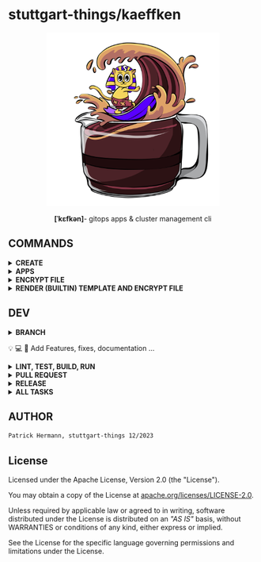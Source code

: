 # stuttgart-things/kaeffken

<div align="center">
  <p>
    <img src="https://github.com/stuttgart-things/docs/blob/main/hugo/sthings-coffee.png" alt="sthings" width="350" />
  </p>
  <p>
    <strong>[ˈkɛfkən]</strong>- gitops apps & cluster management cli

  </p>
</div>

## COMMANDS

<details><summary><b>CREATE</b></summary>

```bash
kaeffken create --survey=true --questions "tests/questions1.yaml,tests/questions2.yaml"
```

</details>

<details><summary><b>APPS</b></summary>

```bash
kaeffken \
--output file \
--clusterPath=clusters/labul/test1 \
--apps tests/apps.yaml
--pr true
```

```bash
kaeffken \
--output stdout \
--apps /home/sthings/projects/stuttgart-things/kaeffken/apps/flux/apps.yaml \
--appDefaults /home/sthings/projects/stuttgart-things/kaeffken/apps/flux/app-defaults.yaml \
--defaults /home/sthings/projects/stuttgart-things/kaeffken/apps/flux/flux-defaults.yaml
```

</details>

<details><summary><b>ENCRYPT FILE</b></summary>

```bash
cat <<EOF >> tests/secret.yaml
kind: Secret
apiVersion: v1
metadata:
  name: secret
data:
  password: wHat6ver
EOF
```

```bash
kaeffken encrypt \
--source tests/secret.yaml \
--output stdout
```

```bash
kaeffken encrypt \
--source tests/secret.yaml \
--output file \
--pr true \
--destination /tmp \
--clusterPath=clusters/labul/test1
```

</details>

<details><summary><b>RENDER (BUILTIN) TEMPLATE AND ENCRYPT FILE</b></summary>

```bash
kaeffken encrypt \
--template k8s \
--values "password=mysecretvalue, username=admin" \
--output stdout
```

</details>



## DEV

<details><summary><b>BRANCH</b></summary>

```bash
task branch
```

</details>

:bulb: :computer: :floppy_disk: Add Features, fixes, documentation ...

<details><summary><b>LINT, TEST, BUILD, RUN</b></summary>

```bash
task run
```

</details>

<details><summary><b>PULL REQUEST</b></summary>

```bash
task pr
```

</details>

<details><summary><b>RELEASE</b></summary>

```bash
task release
```

</details>

<details><summary><b>ALL TASKS</b></summary>

```bash
task: Available tasks for this project:
* branch:              Create branch from main
* build:               Install
* build-ko:            Build KO Image
* commit:              Commit + push code into branch
* delete-branch:       Delete branch from origin
* lint:                Lint code
* pr:                  Create pull request into main
* release:             Release
* run:                 Run
* test:                Test code
* tests:               Built cli tests
```

</details>

## AUTHOR

```bash
Patrick Hermann, stuttgart-things 12/2023
```

## License

Licensed under the Apache License, Version 2.0 (the "License").

You may obtain a copy of the License at [apache.org/licenses/LICENSE-2.0](http://www.apache.org/licenses/LICENSE-2.0).

Unless required by applicable law or agreed to in writing, software distributed under the License is distributed on an _"AS IS"_ basis, without WARRANTIES or conditions of any kind, either express or implied.

See the License for the specific language governing permissions and limitations under the License.

